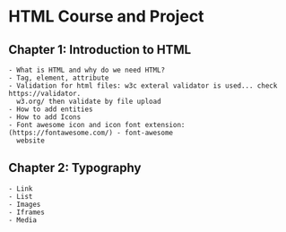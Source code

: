 # HTML Course and Project

## Chapter 1: Introduction to HTML
    - What is HTML and why do we need HTML?
    - Tag, element, attribute
    - Validation for html files: w3c exteral validator is used... check https://validator.  
      w3.org/ then validate by file upload
    - How to add entities
    - How to add Icons
    - Font awesome icon and icon font extension: (https://fontawesome.com/) - font-awesome 
      website
    
## Chapter 2: Typography
    - Link
    - List
    - Images
    - Iframes
    - Media